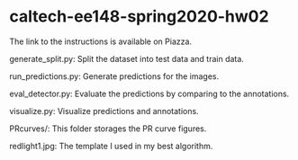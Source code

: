 # caltech-ee148-spring2020-hw02

The link to the instructions is available on Piazza.

generate_split.py: Split the dataset into test data and train data.

run_predictions.py: Generate predictions for the images.

eval_detector.py: Evaluate the predictions by comparing to the annotations.

visualize.py: Visualize predictions and annotations.

PRcurves/: This folder storages the PR curve figures.

redlight1.jpg: The template I used in my best algorithm.

